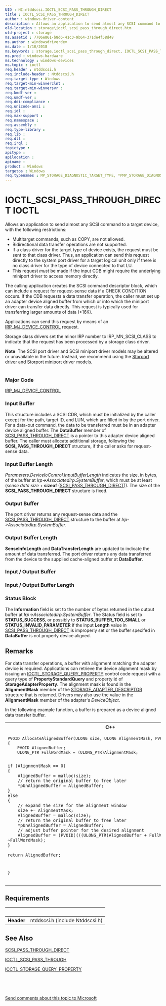 ```yaml
---
UID : NI:ntddscsi.IOCTL_SCSI_PASS_THROUGH_DIRECT
title : IOCTL_SCSI_PASS_THROUGH_DIRECT
author : windows-driver-content
description : Allows an application to send almost any SCSI command to a target device, with the following restrictions:Multitarget commands, such as COPY, are not allowed.Bidirectional data transfer operations are not supported.If a class driver for the target type of device exists, the request must be sent to that class driver. Thus, an application can send this request directly to the system port driver for a target logical unit only if there is no class driver for the type of device connected to that LU.This request must be made if the input CDB might require the underlying miniport driver to access memory directly.The calling application creates the SCSI command descriptor block, which can include a request for request-sense data if a CHECK CONDITION occurs. If the CDB requests a data transfer operation, the caller must set up an adapter device aligned buffer from which or into which the miniport driver can transfer data directly. This request is typically used for transferring larger amounts of data (&gt;16K).Applications can send this request by means of an IRP_MJ_DEVICE_CONTROL request. Storage class drivers set the minor IRP number to IRP_MN_SCSI_CLASS to indicate that the request has been processed by a storage class driver.
old-location : storage\ioctl_scsi_pass_through_direct.htm
old-project : storage
ms.assetid : 7706e861-b8d6-41c3-9b64-371de4f58d48
ms.author : windowsdriverdev
ms.date : 1/10/2018
ms.keywords : storage.ioctl_scsi_pass_through_direct, IOCTL_SCSI_PASS_THROUGH_DIRECT control code [Storage Devices], IOCTL_SCSI_PASS_THROUGH_DIRECT, ntddscsi/IOCTL_SCSI_PASS_THROUGH_DIRECT, k307_4d0f0379-41c5-45c5-98b4-1a222349b4e1.xml
ms.prod : windows-hardware
ms.technology : windows-devices
ms.topic : ioctl
req.header : ntddscsi.h
req.include-header : Ntddscsi.h
req.target-type : Windows
req.target-min-winverclnt : 
req.target-min-winversvr : 
req.kmdf-ver : 
req.umdf-ver : 
req.ddi-compliance : 
req.unicode-ansi : 
req.idl : 
req.max-support : 
req.namespace : 
req.assembly : 
req.type-library : 
req.lib : 
req.dll : 
req.irql : 
topictype : 
apitype : 
apilocation : 
apiname : 
product : Windows
targetos : Windows
req.typenames : MP_STORAGE_DIAGNOSTIC_TARGET_TYPE, *PMP_STORAGE_DIAGNOSTIC_TARGET_TYPE
---
```


# IOCTL_SCSI_PASS_THROUGH_DIRECT IOCTL
Allows an application to send almost any SCSI command to a target device, with the following restrictions:

<ul>
<li>
Multitarget commands, such as COPY, are not allowed.

</li>
<li>
Bidirectional data transfer operations are not supported.

</li>
<li>
If a class driver for the target type of device exists, the request must be sent to that class driver. Thus, an application can send this request directly to the system port driver for a target logical unit only if there is no class driver for the type of device connected to that LU.

</li>
<li>
This request <i>must</i> be made if the input CDB might require the underlying miniport driver to access memory directly.

</li>
</ul>
The calling application creates the SCSI command descriptor block, which can include a request for request-sense data if a CHECK CONDITION occurs. If the CDB requests a data transfer operation, the caller must set up an adapter device aligned buffer from which or into which the miniport driver can transfer data directly. This request is typically used for transferring larger amounts of data (&gt;16K).

Applications can send this request by means of an <a href="https://msdn.microsoft.com/library/windows/hardware/ff548649">IRP_MJ_DEVICE_CONTROL</a> request. 

Storage class drivers set the minor IRP number to IRP_MN_SCSI_CLASS to indicate that the request has been processed by a storage class driver. 


<div class="alert"><b>Note</b>  The SCSI port driver and SCSI miniport driver models may be altered or unavailable in the future. Instead, we recommend using the <a href="https://msdn.microsoft.com/en-us/windows/hardware/drivers/storage/storport-driver">Storport driver</a> and <a href="https://msdn.microsoft.com/en-us/windows/hardware/drivers/storage/storport-miniport-drivers">Storport miniport</a> driver models.</div><div> </div>

### Major Code
[IRP_MJ_DEVICE_CONTROL](xref:"https://docs.microsoft.com/en-us/windows-hardware/drivers/kernel/irp-mj-device-control")

### Input Buffer
This structure includes a SCSI CDB, which must be initialized by the caller except for the path, target ID, and LUN, which are filled in by the port driver. For a data-out command, the data to be transferred must be in an adapter device aligned buffer. The <b>DataBuffer</b> member of <a href="..\ntddscsi\ns-ntddscsi-_scsi_pass_through_direct.md">SCSI_PASS_THROUGH_DIRECT</a> is a pointer to this adapter device aligned buffer. The caller must allocate additional storage, following the <b>SCSI_PASS_THROUGH_DIRECT</b> structure, if the caller asks for request-sense data.

### Input Buffer Length
<i>
       Parameters.DeviceIoControl.InputBufferLength</i> indicates the size, in bytes, of the buffer at <i>Irp-&gt;AssociatedIrp.SystemBuffer</i>, which must be at least (<i>sense data size</i> + <b>sizeof</b> (<a href="..\ntddscsi\ns-ntddscsi-_scsi_pass_through_direct.md">SCSI_PASS_THROUGH_DIRECT</a>)). The size of the <b>SCSI_PASS_THROUGH_DIRECT</b> structure is fixed.

### Output Buffer
The port driver returns any request-sense data and the <a href="..\ntddscsi\ns-ntddscsi-_scsi_pass_through_direct.md">SCSI_PASS_THROUGH_DIRECT</a> structure to the buffer at <i>Irp-&gt;AssociatedIrp.SystemBuffer</i>.

### Output Buffer Length
<b>SenseInfoLength</b> and <b>DataTransferLength</b> are updated to indicate the amount of data transferred. The port driver returns any data transferred from the device to the supplied cache-aligned buffer at <b>DataBuffer</b>.

### Input / Output Buffer
<text></text>

### Input / Output Buffer Length
<text></text>

### Status Block
The <b>Information</b> field is set to the number of bytes returned in the output buffer at <i>Irp-&gt;AssociatedIrp.SystemBuffer</i>. The Status field is set to <b>STATUS_SUCCESS</b>, or possibly to <b>STATUS_BUFFER_TOO_SMALL</b> or <b>STATUS_INVALID_PARAMETER</b> if the input <b>Length</b> value in <a href="..\ntddscsi\ns-ntddscsi-_scsi_pass_through_direct.md">SCSI_PASS_THROUGH_DIRECT</a> is improperly set or the buffer specifed in  <b>DataBuffer</b> is not properly device aligned.

## Remarks
For data transfer operations, a buffer with alignment  matching the adapter device  is required. Applications can retrieve the device alignment mask by issuing an <a href="..\ntddstor\ni-ntddstor-ioctl_storage_query_property.md">IOCTL_STORAGE_QUERY_PROPERTY</a> control code request with a query type of <b>PropertyStandardQuery</b> and property id of <b>StorageAdapterProperty</b>. The alignment mask is found in the <b>AlignmentMask</b> member of the <a href="..\ntddstor\ns-ntddstor-_storage_adapter_descriptor.md">STORAGE_ADAPTER_DESCRIPTOR</a> structure that is returned. Drivers may also use the value in the <b>AlignmentMask</b> member of the adapter's <i>DeviceObject</i>.

In the following  example function, a   buffer is prepared as a device  aligned data transfer buffer.
<div class="code"><span codelanguage="ManagedCPlusPlus"><table>
<tr>
<th>C++</th>
</tr>
<tr>
<td>
<pre>
PVOID AllocateAlignedBuffer(ULONG size, ULONG AlignmentMask, PVOID *pUnAlignedBuffer)
{
    PVOID AlignedBuffer;
    ULONG_PTR FullWordMask = (ULONG_PTR)AlignmentMask;

    if (AlignmentMask == 0)
    {
        AlignedBuffer = malloc(size);
        // return the original buffer to free later
        *pUnAlignedBuffer = AlignedBuffer;
    }
    else
    {
        // expand the size for the alignment window
        size += AlignmentMask;
        AlignedBuffer = malloc(size);
        // return the original buffer to free later
        *pUnAlignedBuffer = AlignedBuffer;
        // adjust buffer pointer for the desired alignment
        AlignedBuffer = (PVOID)(((ULONG_PTR)AlignedBuffer + FullWordMask) &amp; ~FullWordMask);
    }

    return AlignedBuffer;
}</pre>
</td>
</tr>
</table></span></div>

## Requirements
| &nbsp; | &nbsp; |
| ---- |:---- |
| **Header** | ntddscsi.h (include Ntddscsi.h) |

## See Also

<a href="..\ntddscsi\ns-ntddscsi-_scsi_pass_through_direct.md">SCSI_PASS_THROUGH_DIRECT</a>

<a href="..\ntddscsi\ni-ntddscsi-ioctl_scsi_pass_through.md">IOCTL_SCSI_PASS_THROUGH</a>

<a href="..\ntddstor\ni-ntddstor-ioctl_storage_query_property.md">IOCTL_STORAGE_QUERY_PROPERTY</a>

 

 

<a href="mailto:wsddocfb@microsoft.com?subject=Documentation%20feedback [storage\storage]:%20IOCTL_SCSI_PASS_THROUGH_DIRECT control code%20 RELEASE:%20(1/10/2018)&amp;body=%0A%0APRIVACY STATEMENT%0A%0AWe use your feedback to improve the documentation. We don't use your email address for any other purpose, and we'll remove your email address from our system after the issue that you're reporting is fixed. While we're working to fix this issue, we might send you an email message to ask for more info. Later, we might also send you an email message to let you know that we've addressed your feedback.%0A%0AFor more info about Microsoft's privacy policy, see http://privacy.microsoft.com/en-us/default.aspx." title="Send comments about this topic to Microsoft">Send comments about this topic to Microsoft</a>